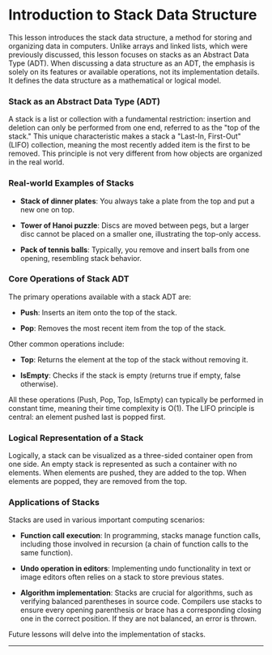 # Introduction to Stack Data Structure

This lesson introduces the stack data structure, a method for storing and organizing data in computers. Unlike arrays and linked lists, which were previously discussed, this lesson focuses on stacks as an Abstract Data Type (ADT). When discussing a data structure as an ADT, the emphasis is solely on its features or available operations, not its implementation details. It defines the data structure as a mathematical or logical model.

### Stack as an Abstract Data Type (ADT)

A stack is a list or collection with a fundamental restriction: insertion and deletion can only be performed from one end, referred to as the "top of the stack." This unique characteristic makes a stack a "Last-In, First-Out" (LIFO) collection, meaning the most recently added item is the first to be removed. This principle is not very different from how objects are organized in the real world.

### Real-world Examples of Stacks

- **Stack of dinner plates**: You always take a plate from the top and put a new one on top.
    
- **Tower of Hanoi puzzle**: Discs are moved between pegs, but a larger disc cannot be placed on a smaller one, illustrating the top-only access.
    
- **Pack of tennis balls**: Typically, you remove and insert balls from one opening, resembling stack behavior.

### Core Operations of Stack ADT

The primary operations available with a stack ADT are:

- **Push**: Inserts an item onto the top of the stack.
    
- **Pop**: Removes the most recent item from the top of the stack.
    

Other common operations include:

- **Top**: Returns the element at the top of the stack without removing it.
    
- **IsEmpty**: Checks if the stack is empty (returns true if empty, false otherwise).
    

All these operations (Push, Pop, Top, IsEmpty) can typically be performed in constant time, meaning their time complexity is O(1). The LIFO principle is central: an element pushed last is popped first.

### Logical Representation of a Stack

Logically, a stack can be visualized as a three-sided container open from one side. An empty stack is represented as such a container with no elements. When elements are pushed, they are added to the top. When elements are popped, they are removed from the top.

### Applications of Stacks

Stacks are used in various important computing scenarios:

- **Function call execution**: In programming, stacks manage function calls, including those involved in recursion (a chain of function calls to the same function).
    
- **Undo operation in editors**: Implementing undo functionality in text or image editors often relies on a stack to store previous states.
    
- **Algorithm implementation**: Stacks are crucial for algorithms, such as verifying balanced parentheses in source code. Compilers use stacks to ensure every opening parenthesis or brace has a corresponding closing one in the correct position. If they are not balanced, an error is thrown.
    

Future lessons will delve into the implementation of stacks.

---
